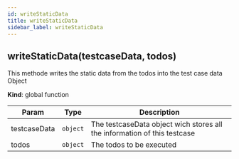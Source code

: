 ```yaml
---
id: writeStaticData
title: writeStaticData
sidebar_label: writeStaticData
---
```


<a name="writeStaticData"></a>

## writeStaticData(testcaseData, todos)
This methode writes the static data from the todos into the test case data Object

**Kind**: global function  

| Param | Type | Description |
| --- | --- | --- |
| testcaseData | <code>object</code> | The testcaseData object wich stores all the information of this testcase |
| todos | <code>object</code> | The todos to be executed |

